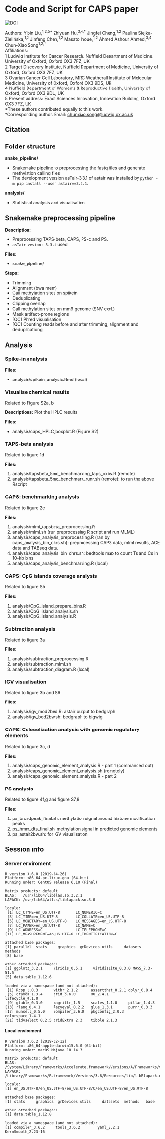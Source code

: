 # Code and Script for CAPS paper

[![DOI](https://zenodo.org/badge/DOI/10.5281/zenodo.4321048.svg)](https://doi.org/10.5281/zenodo.4321048)

Authors: Yibin Liu,<sup>1,2,5*</sup> Zhiyuan Hu,<sup>3,4,*</sup> Jingfei Cheng,<sup>1,2</sup> Paulina Siejka-Zielińska,<sup>1,2</sup> Jinfeng Chen,<sup>1,2</sup> Masato Inoue,<sup>1,2</sup> Ahmed Ashour Ahmed,<sup>3,4</sup> Chun-Xiao Song<sup>1,2,†</sup>  
Affiliations:  
1 Ludwig Institute for Cancer Research, Nufﬁeld Department of Medicine, University of Oxford, Oxford OX3 7FZ, UK  
2 Target Discovery Institute, Nufﬁeld Department of Medicine, University of Oxford, Oxford OX3 7FZ, UK  
3 Ovarian Cancer Cell Laboratory, MRC Weatherall Institute of Molecular Medicine, University of Oxford, Oxford OX3 9DS, UK  
4 Nuffield Department of Women’s & Reproductive Health, University of Oxford, Oxford OX3 9DU, UK  
5 Present address: Exact Sciences Innovation, Innovation Building, Oxford OX3 7FZ, UK  
*These authors contributed equally to this work.  
†Corresponding author. Email: chunxiao.song@ludwig.ox.ac.uk  


## Citation

## Folder structure

**snake_pipeline/**
* Snakemake pipeline to preprocessing the fastq files and generate methylation calling files
* The development version asTair-3.3.1 of astair was installed by `python -m pip install --user astair==3.3.1`.


**analysis/**
* Statistical analysis and visualisation


## Snakemake preprocessing pipeline

**Description:**
* Preprocessing TAPS-beta, CAPS, PS-c and PS.
* `asTair vesion: 3.3.1` used

**Files:**
* snake_pipeline/

**Steps:**
* Trimming
* Alignment (bwa mem)
* Call methylation sites on spikein
* Deduplicating
* Clipping overlap
* Call methylation sites on mm9 genome (SNV excl.)
* Mask artifact-prone regions
* [QC] Phred visualisation
* [QC] Counting reads before and after trimming, alignment and deduplicationg


## Analysis

### Spike-in analysis

**Files:**
* analysis/spikein_analysis.Rmd (local)


### Visualise chemical results

Related to Figure S2a, b

**Descriptions:** Plot the HPLC results

**Files:** 
* analysis/caps_HPLC_boxplot.R (Figure S2)


### TAPS-beta analysis 

Related to figure 1d

**Files:**
1. analysis/tapsbeta_5mc_benchmarking_taps_oxbs.R (remote)
1. analysis/tapsbeta_5mc_benchmark_runr.sh (remote): to run the above Rscript


### CAPS: benchmarking analysis

Related to figure 2e

**Files:** 
1. analysis/mlml_tapsbeta_preprocessing.R
1. analysis/mlml.sh (run preprocessing R script and run MLML)
1. analysis/caps_analysis_preprocessing.R (ran by caps_analysis_bin_chrs.sh): preprocessing CAPS data, mlml results, ACE data and TABseq data.
1. analysis/caps_analysis_bin_chrs.sh: bedtools map to count Ts and Cs in 10-kb bins
1. analysis/caps_analysis_benchmarking.R (local)


### CAPS: CpG islands coverage analysis

Related to figure S5

**Files:**
1. analysis/CpG_island_prepare_bins.R
1. analysis/CpG_island_analysis.sh
1. analysis/CpG_island_analysis.R


### Subtraction analysis

Related to figure 3a

**Files:**
1. analysis/subtraction_preprocessing.R 
1. analysis/subtraction_mlml.sh
1. analysis/subtraction_diagram.R (local)


### IGV visualisation 

Related to figure 3b and S6

**Files:**
1. analysis/igv_mod2bed.R: astair output to bedgraph
1. analysis/igv_bed2bw.sh: bedgraph to bigwig


### CAPS: Colocolization analysis with genomic regulatory elements

Related to figure 3c, d

**Files:**
1. analysis/caps_genomic_element_analysis.R - part 1 (commanded out)
1. analysis/caps_genomic_element_analysis.sh (remotely)
1. analysis/caps_genomic_element_analysis.R - part 2


### PS analysis

Related to figure 4f,g and figure S7,8

**Files:**
1. ps_broadpeak_final.sh: methylation signal around histone modification peaks
1. ps_hmm_dts_final.sh: methylation signal in predicted genomic elements
1. ps_astair2bw.sh: for IGV visualisation

## Session info

### Server enviroment

```
R version 3.6.0 (2019-04-26)
Platform: x86_64-pc-linux-gnu (64-bit)
Running under: CentOS release 6.10 (Final)

Matrix products: default
BLAS:   /usr/lib64/libblas.so.3.2.1
LAPACK: /usr/lib64/atlas/liblapack.so.3.0

locale:
 [1] LC_CTYPE=en_US.UTF-8       LC_NUMERIC=C              
 [3] LC_TIME=en_US.UTF-8        LC_COLLATE=en_US.UTF-8    
 [5] LC_MONETARY=en_US.UTF-8    LC_MESSAGES=en_US.UTF-8   
 [7] LC_PAPER=en_US.UTF-8       LC_NAME=C                 
 [9] LC_ADDRESS=C               LC_TELEPHONE=C            
[11] LC_MEASUREMENT=en_US.UTF-8 LC_IDENTIFICATION=C       

attached base packages:
[1] parallel  stats     graphics  grDevices utils     datasets  methods  
[8] base     

other attached packages:
[1] ggplot2_3.2.1     viridis_0.5.1     viridisLite_0.3.0 MASS_7.3-51.5    
[5] data.table_1.12.6

loaded via a namespace (and not attached):
 [1] Rcpp_1.0.3       withr_2.1.2      assertthat_0.2.1 dplyr_0.8.4     
 [5] crayon_1.3.4     grid_3.6.0       R6_2.4.1         lifecycle_0.1.0 
 [9] gtable_0.3.0     magrittr_1.5     scales_1.1.0     pillar_1.4.3    
[13] rlang_0.4.1      lazyeval_0.2.2   glue_1.3.1       purrr_0.3.3     
[17] munsell_0.5.0    compiler_3.6.0   pkgconfig_2.0.3  colorspace_1.4-1
[21] tidyselect_0.2.5 gridExtra_2.3    tibble_2.1.3    
```

#### Local enviroment

```
R version 3.6.2 (2019-12-12)
Platform: x86_64-apple-darwin15.6.0 (64-bit)
Running under: macOS Mojave 10.14.3

Matrix products: default
BLAS:   /System/Library/Frameworks/Accelerate.framework/Versions/A/Frameworks/vecLib.framework/Versions/A/libBLAS.dylib
LAPACK: /Library/Frameworks/R.framework/Versions/3.6/Resources/lib/libRlapack.dylib

locale:
[1] en_US.UTF-8/en_US.UTF-8/en_US.UTF-8/C/en_US.UTF-8/en_US.UTF-8

attached base packages:
[1] stats     graphics  grDevices utils     datasets  methods   base     

other attached packages:
[1] data.table_1.12.8

loaded via a namespace (and not attached):
[1] compiler_3.6.2     tools_3.6.2        yaml_2.2.1         KernSmooth_2.23-16
```


